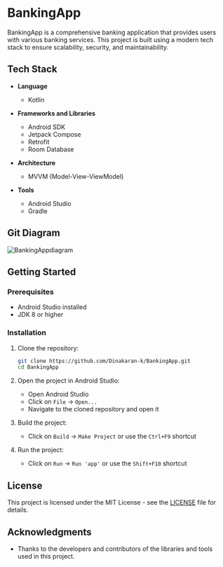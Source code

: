 # BankingApp

BankingApp is a comprehensive banking application that provides users with various banking services. This project is built using a modern tech stack to ensure scalability, security, and maintainability.

## Tech Stack

- **Language**
  - Kotlin

- **Frameworks and Libraries**
  - Android SDK
  - Jetpack Compose
  - Retrofit
  - Room Database

- **Architecture**
  - MVVM (Model-View-ViewModel)

- **Tools**
  - Android Studio
  - Gradle

## Git Diagram
![BankingAppdiagram](https://github.com/user-attachments/assets/0b1814fe-5d4d-4086-aaae-926db68666ae)


## Getting Started

### Prerequisites

- Android Studio installed
- JDK 8 or higher

### Installation

1. Clone the repository:

    ```sh
    git clone https://github.com/Dinakaran-k/BankingApp.git
    cd BankingApp
    ```

2. Open the project in Android Studio:

    - Open Android Studio
    - Click on `File` -> `Open...`
    - Navigate to the cloned repository and open it

3. Build the project:

    - Click on `Build` -> `Make Project` or use the `Ctrl+F9` shortcut

4. Run the project:

    - Click on `Run` -> `Run 'app'` or use the `Shift+F10` shortcut



## License

This project is licensed under the MIT License - see the [LICENSE](LICENSE) file for details.

## Acknowledgments

- Thanks to the developers and contributors of the libraries and tools used in this project.
